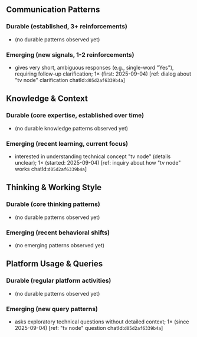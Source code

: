 ## Communication Patterns
### Durable (established, 3+ reinforcements)
- (no durable patterns observed yet)

### Emerging (new signals, 1-2 reinforcements)
- gives very short, ambiguous responses (e.g., single-word "Yes"), requiring follow-up clarification; 1× (first: 2025-09-04) [ref: dialog about "tv node" clarification chatId:`d05d2af6339b4a`]

## Knowledge & Context
### Durable (core expertise, established over time)
- (no durable knowledge patterns observed yet)

### Emerging (recent learning, current focus)
- interested in understanding technical concept "tv node" (details unclear); 1× (started: 2025-09-04) [ref: inquiry about how "tv node" works chatId:`d05d2af6339b4a`]

## Thinking & Working Style
### Durable (core thinking patterns)
- (no durable patterns observed yet)

### Emerging (recent behavioral shifts)
- (no emerging patterns observed yet)

## Platform Usage & Queries
### Durable (regular platform activities)
- (no durable patterns observed yet)

### Emerging (new query patterns)
- asks exploratory technical questions without detailed context; 1× (since 2025-09-04) [ref: "tv node" question chatId:`d05d2af6339b4a`]